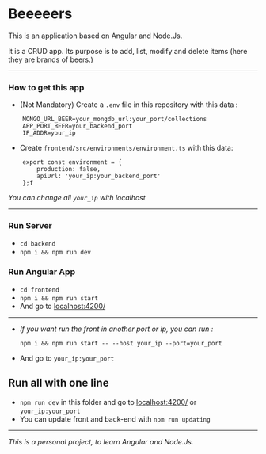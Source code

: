# Beeeeers
This is an application based on Angular and Node.Js. 

It is a CRUD app. Its purpose is to add, list, modify and delete items (here they are brands of beers.)

---

### How to get this app
- (Not Mandatory) Create a `.env` file in this repository with this data :
````
    MONGO_URL_BEER=your_mongdb_url:your_port/collections
    APP_PORT_BEER=your_backend_port
    IP_ADDR=your_ip
````

- Create `frontend/src/environments/environment.ts` with this data:
```
    export const environment = {
        production: false,
        apiUrl: 'your_ip:your_backend_port'
    };f
```

_You can change all `your_ip` with localhost_

---

### Run Server
- `cd backend`
- `npm i && npm run dev`

### Run Angular App
- `cd frontend`
- `npm i && npm run start`
- And go to [localhost:4200/](http://localhost:4200/)

---

-  _If you want run the front in another port or ip, you can run :_
    
    ``
    npm i && npm run start -- --host your_ip --port=your_port
    ``

- And go to `your_ip:your_port`

## Run all with one line
- `npm run dev` in this folder and go to [localhost:4200/](http://localhost:4200/) or `your_ip:your_port`
- You can update front and back-end with `npm run updating`

---
_This is a personal project, to learn Angular and Node.Js._
